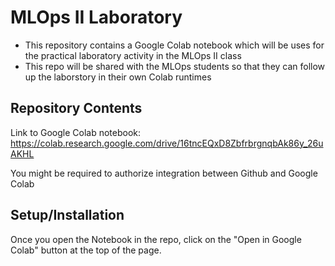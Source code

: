 # MLOps II Laboratory


- This repository contains a Google Colab notebook which will be uses for the practical laboratory activity in the MLOps II class
- This repo will be shared with the MLOps students so that they can follow up the laborstory in their own Colab runtimes


## Repository Contents

Link to Google Colab notebook: https://colab.research.google.com/drive/16tncEQxD8ZbfrbrgnqbAk86y_26uAKHL

You might be required to authorize integration between Github and Google Colab


## Setup/Installation

Once you open the Notebook in the repo, click on the "Open in Google Colab" button at the top of the page.



